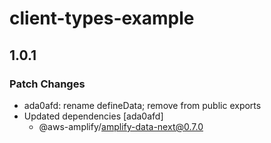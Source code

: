 # client-types-example

## 1.0.1

### Patch Changes

- ada0afd: rename defineData; remove from public exports
- Updated dependencies [ada0afd]
  - @aws-amplify/amplify-data-next@0.7.0
